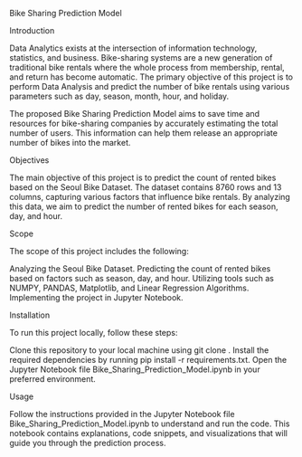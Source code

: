 Bike Sharing Prediction Model

Introduction

Data Analytics exists at the intersection of information technology, statistics, and business. Bike-sharing systems are a new generation 
of traditional bike rentals where the whole process from membership, rental, and return has become automatic. The primary objective of 
this project is to perform Data Analysis and predict the number of bike rentals using various parameters such as day, season, month, hour, 
and holiday.

The proposed Bike Sharing Prediction Model aims to save time and resources for bike-sharing companies by accurately estimating the total 
number of users. This information can help them release an appropriate number of bikes into the market.

Objectives

The main objective of this project is to predict the count of rented bikes based on the Seoul Bike Dataset. The dataset contains 8760 rows 
and 13 columns, capturing various factors that influence bike rentals. By analyzing this data, we aim to predict the number of rented bikes 
for each season, day, and hour.

Scope

The scope of this project includes the following:

Analyzing the Seoul Bike Dataset.
Predicting the count of rented bikes based on factors such as season, day, and hour.
Utilizing tools such as NUMPY, PANDAS, Matplotlib, and Linear Regression Algorithms.
Implementing the project in Jupyter Notebook.

Installation

To run this project locally, follow these steps:

Clone this repository to your local machine using git clone <repository-url>.
Install the required dependencies by running pip install -r requirements.txt.
Open the Jupyter Notebook file Bike_Sharing_Prediction_Model.ipynb in your preferred environment.

Usage

Follow the instructions provided in the Jupyter Notebook file Bike_Sharing_Prediction_Model.ipynb to understand and 
run the code. This notebook contains explanations, code snippets, and visualizations that will guide you through the prediction process.

